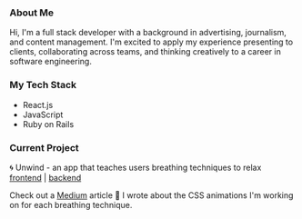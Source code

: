 ### About Me

Hi, I'm a full stack developer with a background in advertising, journalism, and content management. I'm excited to apply my experience presenting to clients, collaborating across teams, and thinking creatively to a career in software engineering. 

### My Tech Stack
- React.js
- JavaScript
- Ruby on Rails 
  
 ### Current Project
 🌀 Unwind - an app that teaches users breathing techniques to relax<br />
 [frontend](https://github.com/vmar13/unwind-frontend) | [backend](https://github.com/vmar13/unwind-backend) <br />
 
 Check out a [Medium](https://vmar76.medium.com/using-css-animations-to-visualize-breathing-techniques-7a20ee0aed5a) article 📝 I wrote about the CSS animations I'm working on for each breathing technique.
 
<!--
**vmar13/vmar13** is a ✨ _special_ ✨ repository because its `README.md` (this file) appears on your GitHub profile.

Here are some ideas to get you started:

- 🔭 I’m currently working on ...
- 🌱 I’m currently learning ...
- 👯 I’m looking to collaborate on ...
- 🤔 I’m looking for help with ...
- 💬 Ask me about ...
- 📫 How to reach me: ...
- 😄 Pronouns: ...
- ⚡ Fun fact: ...
-->
